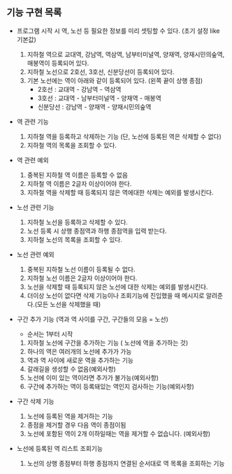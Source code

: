 ## 기능 구현 목록
   
* 프로그램 시작 시 역, 노선 등 필요한 정보를 미리 셋팅할 수 있다. (초기 설정 like 기본값)
    1. 지하철 역으로 교대역, 강남역, 역삼역, 남부터미널역, 양재역, 양재시민의숲역, 매봉역이 등록되어 있다.
    2. 지하철 노선으로 2호선, 3호선, 신분당선이 등록되어 있다.
    3. 기본 노선에는 역이 아래와 같이 등록되어 있다. (왼쪽 끝이 상행 종점)
        * 2호선 : 교대역 - 강남역 - 역삼역
        * 3호선 : 교대역 - 남부터미널역 - 양재역 - 매봉역
        * 신분당선 : 강남역 - 양재역 - 양재시민의숲역

   
* 역 관련 기능
    1. 지하철 역을 등록하고 삭제하는 기능 (단, 노선에 등록된 역은 삭제할 수 없다)
    2. 지하철 역의 목록을 조회할 수 있다.

   
* 역 관련 예외
    1. 중복된 지하철 역 이름은 등록할 수 없음
    2. 지하철 역 이름은 2글자 이상이어야 한다.
    3. 지하철 역을 삭제할 때 등록되지 않은 역에대한 삭제는 예외를 발생시킨다.
   

* 노선 관련 기능
    1. 지하철 노선을 등록하고 삭제할 수 있다.
    2. 노선 등록 시 상행 종점역과 하행 종점역을 입력 받는다.
    3. 지하철 노선의 목록을 조회할 수 있다.
   

* 노선 관련 예외
    1. 중복된 지하철 노선 이름이 등록될 수 없다.
    2. 지하철 노선 이름은 2글자 이상이어야 한다.
    3. 노선을 삭제할 때 등록되지 않은 노선에 대한 삭제는 예외를 발생시킨다.
    4. 더이상 노선이 없다면 삭제 기능이나 조회기능에 진입했을 때 메시지로 알려준다.(모든 노선을 삭제했을 때)
   

* 구간 추가 기능 (역과 역 사이를 구간, 구간들의 모음 = 노선)
    + 순서는 1부터 시작
    1. 지하철 노선에 구간을 추가하는 기능 ( 노선에 역을 추가하는 것)
    2. 하나의 역은 여러개의 노선에 추가가 가능
    3. 역과 역 사이에 새로운 역을 추가하는 기능
    4. 갈래길을 생성할 수 없음(예외사항)
    5. 노선에 이미 있는 역이라면 추가가 불가능(예외사항)
    6. 구간에 추가하는 역이 등록돼있는 역인지 검사하는 기능(예외사항)
   
* 구간 삭제 기능
    1. 노선에 등록된 역을 제거하는 기능
    2. 종점을 제거할 경우 다음 역이 종점이됨
    3. 노선에 포함된 역이 2개 이하일때는 역을 제거할 수 없습니다. (예외사항)
   

* 노선에 등록된 역 리스트 조회기능
    1. 노선의 상행 종점부터 하행 종점까지 연결된 순서대로 역 목록을 조회하는 기능

